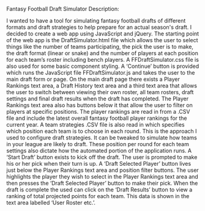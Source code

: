 Fantasy Football Draft Simulator Description:

I wanted to have a tool for simulating fantasy football drafts of different formats and draft strategies to help prepare for an actual season's draft. I decided to create a web app using JavaScript and jQuery. The starting point of the web app is the DraftSimulator.html file which allows the user to select things like the number of teams participating, the pick the user is to make, the draft format (linear or snake) and the number of players at each position for each team’s roster including bench players. A FFDraftSimulator.css file is also used for some basic component styling. A ‘Continue’ button is provided which runs the JavaScript file FFDraftSimulator.js and takes the user to the main draft form or page. On the main draft page there exists a Player Rankings text area, a Draft History text area and a third text area that allows the user to switch between viewing their own roster, all team rosters, draft settings and final draft results when the draft has completed. The Player Rankings text area also has buttons below it that allow the user to filter on players at specific positions. The player rankings are read in from a .CSV file and include the latest overall fantasy football player rankings for the current year. A team strategies .CSV file is also read in which specifies which position each team is to choose in each round. This is the approach I used to configure draft strategies. It can be tweaked to simulate how teams in your league are likely to draft. These position per round for each team settings also dictate how the automated portion of the application runs. A ‘Start Draft’ button exists to kick off the draft. The user is prompted to make his or her pick when their turn is up. A ‘Draft Selected Player’ button lives just below the Player Rankings text area and position filter buttons. The user highlights the player they wish to select in the Player Rankings text area and then presses the ‘Draft Selected Player’ button to make their pick. When the draft is complete the used can click on the ‘Draft Results’ button to view a ranking of total projected points for each team. This data is shown in the text area labelled ‘User Roster etc.’.

